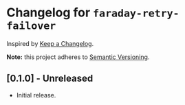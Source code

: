 # Changelog for `faraday-retry-failover`

Inspired by [Keep a Changelog](https://keepachangelog.com/en/1.0.0/).

**Note:** this project adheres to [Semantic Versioning](https://semver.org/spec/v2.0.0.html).

## [0.1.0] - Unreleased

*   Initial release.
